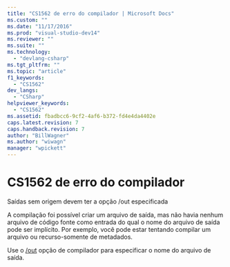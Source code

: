 ```yaml
---
title: "CS1562 de erro do compilador | Microsoft Docs"
ms.custom: ""
ms.date: "11/17/2016"
ms.prod: "visual-studio-dev14"
ms.reviewer: ""
ms.suite: ""
ms.technology: 
  - "devlang-csharp"
ms.tgt_pltfrm: ""
ms.topic: "article"
f1_keywords: 
  - "CS1562"
dev_langs: 
  - "CSharp"
helpviewer_keywords: 
  - "CS1562"
ms.assetid: fbadbcc6-9cf2-4af6-b372-fd4e4da4402e
caps.latest.revision: 7
caps.handback.revision: 7
author: "BillWagner"
ms.author: "wiwagn"
manager: "wpickett"
---
```

# CS1562 de erro do compilador
Saídas sem origem devem ter a opção \/out especificada  
  
 A compilação foi possível criar um arquivo de saída, mas não havia nenhum arquivo de código fonte como entrada do qual o nome do arquivo de saída pode ser implícito. Por exemplo, você pode estar tentando compilar um arquivo ou recurso\-somente de metadados.  
  
 Use o [\/out](../../csharp/language-reference/compiler-options/out-compiler-option.md) opção de compilador para especificar o nome do arquivo de saída.